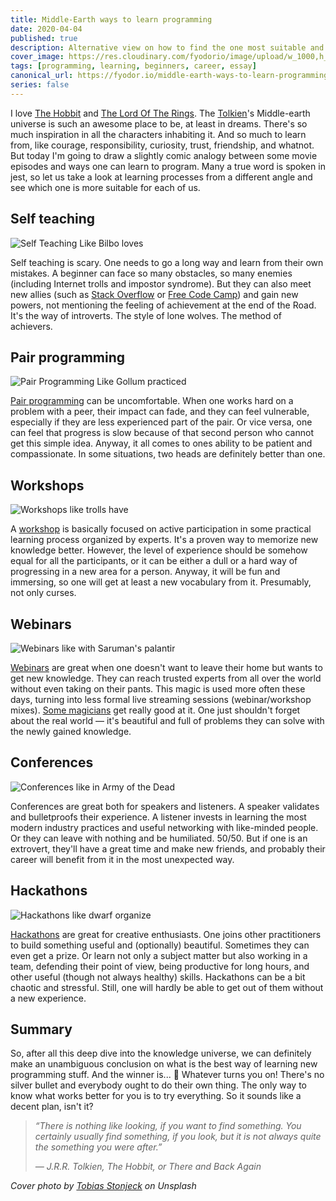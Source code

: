 ```yaml
---
title: Middle-Earth ways to learn programming 
date: 2020-04-04
published: true
description: Alternative view on how to find the one most suitable and surefire for you personally 
cover_image: https://res.cloudinary.com/fyodorio/image/upload/w_1000,h_420,c_fill,g_auto/v1585988013/middle-earth-learning/cover_mtum0p.jpg
tags: [programming, learning, beginners, career, essay]
canonical_url: https://fyodor.io/middle-earth-ways-to-learn-programming/
series: false
---
```


I love [The Hobbit](https://en.wikipedia.org/wiki/The_Hobbit_(film_series)) and [The Lord Of The Rings](https://en.wikipedia.org/wiki/The_Lord_of_the_Rings_(film_series)). The [Tolkien](https://en.wikipedia.org/wiki/J._R._R._Tolkien)'s Middle-earth universe is such an awesome place to be, at least in dreams. There's so much inspiration in all the characters inhabiting it. And so much to learn from, like courage, responsibility, curiosity, trust, friendship, and whatnot. But today I'm going to draw a slightly comic analogy between some movie episodes and ways one can learn to program. Many a true word is spoken in jest, so let us take a look at learning processes from a different angle and see which one is more suitable for each of us.  

## Self teaching

![Self Teaching Like Bilbo loves](https://res.cloudinary.com/fyodorio/image/upload/w_860,h_450,c_fill,g_auto/v1585988009/middle-earth-learning/solo_learning_lukzkq.jpg)

Self teaching is scary. One needs to go a long way and learn from their own mistakes. A beginner can face so many obstacles, so many enemies (including Internet trolls and impostor syndrome). But they can also meet new allies (such as [Stack Overflow](https://stackoverflow.com/) or [Free Code Camp](https://www.freecodecamp.org/)) and gain new powers, not mentioning the feeling of achievement at the end of the Road. It's the way of introverts. The style of lone wolves. The method of achievers. 

## Pair programming

![Pair Programming Like Gollum practiced](https://res.cloudinary.com/fyodorio/image/upload/w_860,h_450,c_fill,g_auto/v1585988009/middle-earth-learning/pair_programming_y5h1yd.jpg)

[Pair programming](https://en.wikipedia.org/wiki/Pair_programming) can be uncomfortable. When one works hard on a problem with a peer, their impact can fade, and they can feel vulnerable, especially if they are less experienced part of the pair. Or vice versa, one can feel that progress is slow because of that second person who cannot get this simple idea. Anyway, it all comes to ones ability to be patient and compassionate. In some situations, two heads are definitely better than one.

## Workshops

![Workshops like trolls have](https://res.cloudinary.com/fyodorio/image/upload/w_860,h_450,c_fill,g_auto/v1585988010/middle-earth-learning/workshop_dbhgtw.jpg)

A [workshop](https://en.wikipedia.org/wiki/Training_workshop) is basically focused on active participation in some practical learning process organized by experts. It's a proven way to memorize new knowledge better. However, the level of experience should be somehow equal for all the participants, or it can be either a dull or a hard way of progressing in a new area for a person. Anyway, it will be fun and immersing, so one will get at least a new vocabulary from it. Presumably, not only curses.   

## Webinars

![Webinars like with Saruman's palantir](https://res.cloudinary.com/fyodorio/image/upload/w_860,h_450,c_fill,g_auto/v1585988010/middle-earth-learning/webinar_ohtr0j.jpg)

[Webinars](https://en.wikipedia.org/wiki/Web_conferencing) are great when one doesn't want to leave their home but wants to get new knowledge. They can reach trusted experts from all over the world without even taking on their pants. This magic is used more often these days, turning into less formal live streaming sessions (webinar/workshop mixes). [Some magicians](https://www.learnwithjason.dev/) get really good at it. One just shouldn't forget about the real world ― it's beautiful and full of problems they can solve with the newly gained knowledge.

## Conferences

![Conferences like in Army of the Dead](https://res.cloudinary.com/fyodorio/image/upload/w_860,h_450,c_fill,g_auto/v1585988010/middle-earth-learning/conference_fkhier.jpg)

Conferences are great both for speakers and listeners. A speaker validates and bulletproofs their experience. A listener invests in learning the most modern industry practices and useful networking with like-minded people. Or they can leave with nothing and be humiliated. 50/50. But if one is an extrovert, they'll have a great time and make new friends, and probably their career will benefit from it in the most unexpected way. 

## Hackathons

![Hackathons like dwarf organize](https://res.cloudinary.com/fyodorio/image/upload/w_860,h_450,c_fill,g_auto/v1585988009/middle-earth-learning/hackaton_ufoqf6.jpg)

[Hackathons](https://en.wikipedia.org/wiki/Hackathon) are great for creative enthusiasts. One joins other practitioners to build something useful and (optionally) beautiful. Sometimes they can even get a prize. Or learn not only a subject matter but also working in a team, defending their point of view, being productive for long hours, and other useful (though not always healthy) skills. Hackathons can be a bit chaotic and stressful. Still, one will hardly be able to get out of them without a new experience. 

## Summary

So, after all this deep dive into the knowledge universe, we can definitely make an unambiguous conclusion on what is the best way of learning new programming stuff. And the winner is... 🥁 Whatever turns you on! There's no silver bullet and everybody ought to do their own thing. The only way to know what works better for you is to try everything. So it sounds like a decent plan, isn't it? 

> _“There is nothing like looking, if you want to find something. You certainly usually find something, if you look, but it is not always quite the something you were after.”_
>
>  _― J.R.R. Tolkien, The Hobbit, or There and Back Again_

_Cover photo by [Tobias Stonjeck](https://unsplash.com/@tobistj) on Unsplash_
